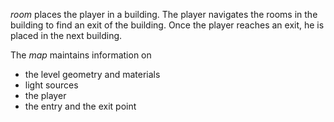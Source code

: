 *room* places the player in a building.
The player navigates the rooms in the building to find an exit of the building.
Once the player reaches an exit, he is placed in the next building.

The *map* maintains information on
- the level geometry and materials
- light sources
- the player
- the entry and the exit point

